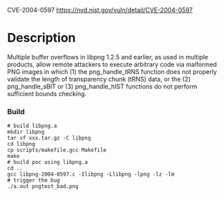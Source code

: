 CVE-2004-0597
https://nvd.nist.gov/vuln/detail/CVE-2004-0597
# Description
Multiple buffer overflows in libpng 1.2.5 and earlier, as used in multiple
products, allow remote attackers to execute arbitrary code via malformed PNG
images in which (1) the png_handle_tRNS function does not properly validate the
length of transparency chunk (tRNS) data, or the (2) png_handle_sBIT or (3)
png_handle_hIST functions do not perform sufficient bounds checking.

### Build
```
# build libpng.a
mkdir libpng
tar xf xxx.tar.gz -C libpng
cd libpng
cp scripts/makefile.gcc Makefile
make
# build poc using libpng.a
cd ..
gcc libpng-2004-0597.c -Ilibpng -Llibpng -lpng -lz -lm
# trigger the bug
./a.out pngtest_bad.png
```
